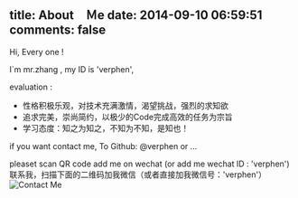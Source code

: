 title: About　Ｍe
date: 2014-09-10 06:59:51
comments: false
---
Hi, Every one !

I`m mr.zhang , my ID is 'verphen',

evaluation :
	
-  性格积极乐观，对技术充满激情，渴望挑战，强烈的求知欲
-  追求完美，崇尚简约，以极少的Code完成高效的任务为宗旨
-  学习态度：知之为知之，不知为不知，是知也！

if you want contact me, To Github: <a href="https://github.com/verphen" style="text-decoration: none">@verphen</a> or ...

pleaset scan QR code add me on wechat (or add me wechat ID : 'verphen')<br/>
联系我，扫描下面的二维码加我微信（或者直接加我微信号：'verphen'）<br/>
<img src="/imgs/wechat_QR.png" alt="Contact Me"/>
